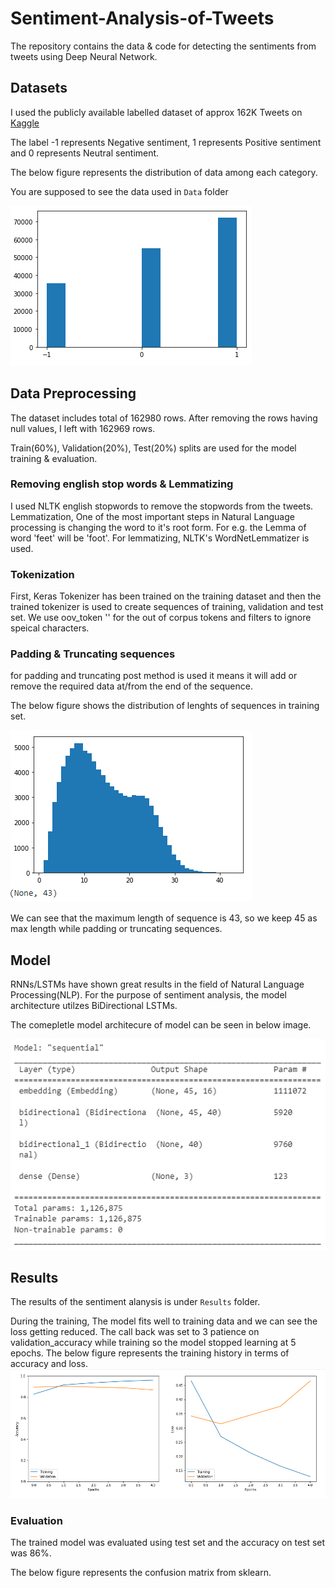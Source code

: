 # Sentiment-Analysis-of-Tweets

The repository contains the data & code for detecting the sentiments from tweets using Deep Neural Network.

## Datasets

I used the publicly available labelled dataset of approx 162K Tweets on [Kaggle](https://www.kaggle.com/datasets/saurabhshahane/twitter-sentiment-dataset) 

The label -1 represents Negative sentiment, 1 represents Positive sentiment and 0 represents Neutral sentiment.

The below figure represents the distribution of data among each category.

You are supposed to see the data used in `Data` folder

![data_distribution](https://github.com/Mayurwaghela1997/Sentiment-Analysis-of-Tweets/blob/main/Data/data-distribution.PNG)

## Data Preprocessing

The dataset includes total of 162980 rows.
After removing the rows having null values, I left with 162969 rows.

Train(60%), Validation(20%), Test(20%) splits are used for the model training & evaluation.

### Removing english stop words & Lemmatizing

I used NLTK english stopwords to remove the stopwords from the tweets.
Lemmatization, One of the most important steps in Natural Language processing is changing the word to it's root form.
For e.g. the Lemma of word 'feet' will be 'foot'.
For lemmatizing, NLTK's WordNetLemmatizer is used. 

### Tokenization

First, Keras Tokenizer has been trained on the training dataset and then the trained tokenizer is used to create sequences of training, validation and test set. 
We use oov_token '<UNK>' for the out of corpus tokens and filters to ignore speical characters.

### Padding & Truncating sequences
  
for padding and truncating post method is used it means it will add or remove the required data at/from the end of the sequence.

The below figure shows the distribution of lenghts of sequences in training set.
  
![tweet_length_distribution](https://github.com/Mayurwaghela1997/Sentiment-Analysis-of-Tweets/blob/main/Data/tweet-length-distribution.PNG)

We can see that the maximum length of sequence is 43, so we keep 45 as max length while padding or truncating sequences.
  
## Model

RNNs/LSTMs have shown great results in the field of Natural Language Processing(NLP).
For the purpose of sentiment analysis, the model architecture utilzes BiDirectional LSTMs. 

The comepletle model architecure of model can be seen in below image.

![data_distribution](https://github.com/Mayurwaghela1997/Sentiment-Analysis-of-Tweets/blob/main/model-architecture.PNG)


## Results

The results of the sentiment alanysis is under `Results` folder.
 
During the training, The model fits well to training data and we can see the loss getting reduced.
The call back was set to 3 patience on validation_accuracy while training so the model stopped learning at 5 epochs.
The below figure represents the training history in terms of accuracy and loss.
![Training-history](https://github.com/Mayurwaghela1997/Sentiment-Analysis-of-Tweets/blob/main/Results/training-history.PNG)

### Evaluation

The trained model was evaluated using test set and the accuracy on test set was 86%.

The below figure represents the confusion matrix from sklearn.



